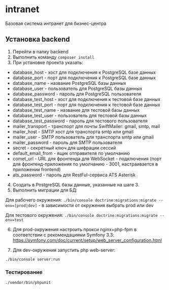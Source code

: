 # intranet
Базовая система интранет для бизнес-центра

## Установка backend

1. Перейти в папку backend
2. Выполнить команду ```composer install```
3. При установке проекта указать:
  * database_host - хост для подключения к PostgreSQL базе данных
  * database_port - порт для подключения к PostgreSQL базе данных
  * database_name - название PostgreSQL базы данных
  * database_user - пользователь для PostgreSQL базы данных
  * database_password - пароль для PostgreSQL пользователя
  * database_test_host - хост для подключения к тестовой базе данных
  * database_test_port - порт для подключения к тестовой базе данных
  * database_test_name - название для тестовой базы данных
  * database_test_user - пользователь для тестовой базы данных
  * database_test_password - пароль для тестового пользователя
  * mailer_transport - транспорт для почты SwiftMailer: gmail, smtp, mail
  * mailer_host - SMTP хост для транспорта smtp или gmail
  * mailer_user - SMTP пользователь для транспорта smtp или gmail
  * mailer_password - пароль для SMTP пользователя
  * secret - секретный ключ для шифрации сессий
  * default_email_from - ящик отправителя по умолчанию
  * comet_url - URL для фронтенда для WebSocket - подключения (порт для фронтенд-приложения по умолчанию - 3001, настраивается в приложении frontend)
  * ats_password - пароль для RestFul-сервиса ATS Asterisk
 4. Создать в PostgreSQL базы данные, указанные на шаге 3.
 5. Выполнить миграции для БД:
 
 Для рабочего окружения:
 ```./bin/console doctrine:migrations:migrate --env=[prod|dev]``` - в зависимости от окружения выбрать prod или dev
 
 Для тестового окружения:
 ```./bin/console doctrine:migrations:migrate --env=test```
 
 6. Для prod-окружения настроить прокси nginx+php-fpm в соответствии с рекомендациями Symfony 3.3: https://symfony.com/doc/current/setup/web_server_configuration.html
 
 7. Для dev-окружения запустить php web-server:
 
 ```./bin/console server:run```

### Тестирование

```./vendor/bin/phpunit```

 
